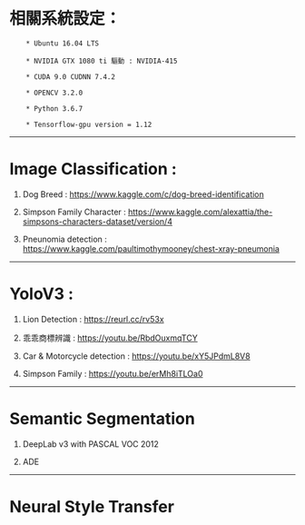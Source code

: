 # 相關系統設定： 
         
        * Ubuntu 16.04 LTS   
         
        * NVIDIA GTX 1080 ti 驅動 : NVIDIA-415  
         
        * CUDA 9.0 CUDNN 7.4.2   
         
        * OPENCV 3.2.0
         
        * Python 3.6.7
         
        * Tensorflow-gpu version = 1.12
         
----------------------------------------------------------------------------------------------------------------------

# Image Classification :  

   1. Dog Breed : https://www.kaggle.com/c/dog-breed-identification    
   
   2. Simpson Family Character : https://www.kaggle.com/alexattia/the-simpsons-characters-dataset/version/4
   
   3. Pneunomia detection : https://www.kaggle.com/paultimothymooney/chest-xray-pneumonia
   
   
  
-----------------------------------------------------------------------------------------------------------------------

# YoloV3 :

   1. Lion Detection : https://reurl.cc/rv53x
   
   2. 乖乖商標辨識 : https://youtu.be/RbdOuxmqTCY
   
   3. Car & Motorcycle detection : https://youtu.be/xY5JPdmL8V8
   
   4. Simpson Family : https://youtu.be/erMh8iTLOa0
   
-----------------------------------------------------------------------------------------------------------------------

# Semantic Segmentation
  
  1. DeepLab v3 with PASCAL VOC 2012
  
  2. ADE
  

------------------------------------------------------------------------------------------------------------------------

# Neural Style Transfer


